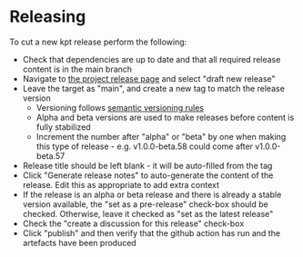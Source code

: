 # Releasing

To cut a new kpt release perform the following:

- Check that dependencies are up to date and that all required release content is in the main branch
- Navigate to [the project release page](https://github.com/kptdev/kpt/releases) and select "draft new release"
- Leave the target as "main", and create a new tag to match the release version
  - Versioning follows [semantic versioning rules](http://semver.org/)
  - Alpha and beta versions are used to make releases before content is fully stabilized
  - Increment the number after "alpha" or "beta" by one when making this type of release - e.g. v1.0.0-beta.58 could come after v1.0.0-beta.57
- Release title should be left blank - it will be auto-filled from the tag
- Click "Generate release notes" to auto-generate the content of the release. Edit this as appropriate to add extra context
- If the release is an alpha or beta release and there is already a stable version available, the "set as a pre-release" check-box should be checked. Otherwise, leave it checked as "set as the latest release"
- Check the "create a discussion for this release" check-box
- Click "publish" and then verify that the github action has run and the artefacts have been produced
